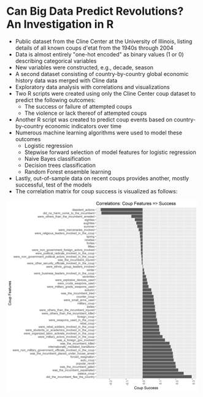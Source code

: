 # Can Big Data Predict Revolutions? An Investigation in R
* Public dataset from the Cline Center at the University of Illinois, listing details of all known coups d'etat from the 1940s through 2004
* Data is almost entirely "one-hot encoded" as binary values (1 or 0) describing categorical variables
* New variables were constructed, e.g., decade, season
* A second dataset consisting of country-by-country global economic history data was merged with Cline data
* Exploratory data analysis with correlations and visualizations
* Two R scripts were created using only the Cline Center coup dataset to predict the following outcomes:
   * The success or failure of attempted coups
   * The violence or lack thereof of attempted coups
* Another R script was created to predict coup events based on country-by-country economic indicators over time 
* Numerous machine learning algorithms were used to model these outcomes
   * Logistic regression
   * Stepwise forward selection of model features for logistic regression
   * Naive Bayes classification
   * Decision trees classification
   * Random Forest ensemble learning
* Lastly, out-of-sample data on recent coups provides another, mostly successful, test of the models 
* The correlation matrix for coup success is visualized as follows:
<img src="Success_Corrs.jpeg" width="500">
